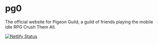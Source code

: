# pg0
The official website for Pigeon Guild, a guild of friends playing the mobile idle RPG Crush Them All.

[![Netlify Status](https://api.netlify.com/api/v1/badges/a74bb143-8107-454d-8802-4ee949a4b8d3/deploy-status)](https://app.netlify.com/sites/eloquent-bhabha-765486/deploys)
